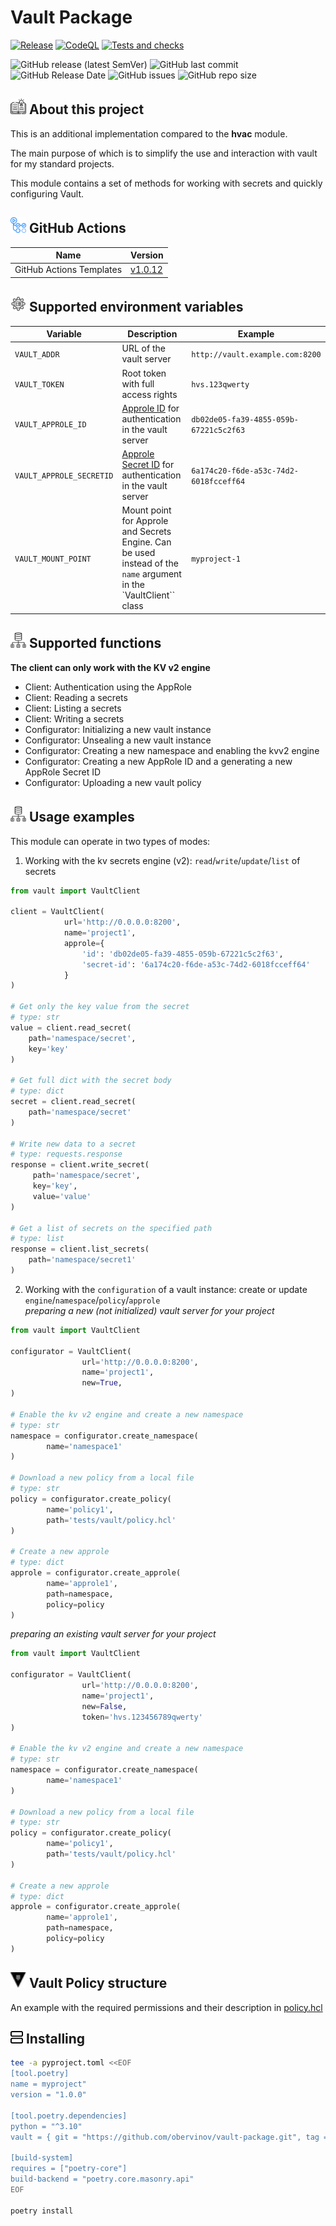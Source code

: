 # Vault Package
[![Release](https://github.com/obervinov/vault-package/actions/workflows/release.yaml/badge.svg)](https://github.com/obervinov/vault-package/actions/workflows/release.yaml)
[![CodeQL](https://github.com/obervinov/vault-package/actions/workflows/github-code-scanning/codeql/badge.svg)](https://github.com/obervinov/vault-package/actions/workflows/github-code-scanning/codeql)
[![Tests and checks](https://github.com/obervinov/vault-package/actions/workflows/tests.yaml/badge.svg?branch=main&event=pull_request)](https://github.com/obervinov/vault-package/actions/workflows/tests.yaml)

![GitHub release (latest SemVer)](https://img.shields.io/github/v/release/obervinov/vault-package?style=for-the-badge)
![GitHub last commit](https://img.shields.io/github/last-commit/obervinov/vault-package?style=for-the-badge)
![GitHub Release Date](https://img.shields.io/github/release-date/obervinov/vault-package?style=for-the-badge)
![GitHub issues](https://img.shields.io/github/issues/obervinov/vault-package?style=for-the-badge)
![GitHub repo size](https://img.shields.io/github/repo-size/obervinov/vault-package?style=for-the-badge)

## <img src="https://github.com/obervinov/_templates/blob/main/icons/book.png" width="25" title="about"> About this project
This is an additional implementation compared to the **hvac** module.

The main purpose of which is to simplify the use and interaction with vault for my standard projects.

This module contains a set of methods for working with secrets and quickly configuring Vault.

## <img src="https://github.com/obervinov/_templates/blob/main/icons/github-actions.png" width="25" title="github-actions"> GitHub Actions
| Name  | Version |
| ------------------------ | ----------- |
| GitHub Actions Templates | [v1.0.12](https://github.com/obervinov/_templates/tree/v1.0.12) |

## <img src="https://github.com/obervinov/_templates/blob/main/icons/config.png" width="25" title="envs"> Supported environment variables
| Variable  | Description | Example |
| ------------- | ------------- | ------------- |
| `VAULT_ADDR`  | URL of the vault server | `http://vault.example.com:8200` |
| `VAULT_TOKEN` | Root token with full access rights | `hvs.123qwerty` |
| `VAULT_APPROLE_ID`  | [Approle ID](https://developer.hashicorp.com/vault/docs/auth/approle) for authentication in the vault server | `db02de05-fa39-4855-059b-67221c5c2f63` |
| `VAULT_APPROLE_SECRETID`  | [Approle Secret ID](https://developer.hashicorp.com/vault/docs/auth/approle) for authentication in the vault server |  `6a174c20-f6de-a53c-74d2-6018fcceff64` |
| `VAULT_MOUNT_POINT`  |  Mount point for Approle and Secrets Engine. Can be used instead of the `name` argument in the `VaultClient`` class |  `myproject-1` |

## <img src="https://github.com/obervinov/_templates/blob/main/icons/requirements.png" width="25" title="functions"> Supported functions
__The client can only work with the KV v2 engine__
- Client: Authentication using the AppRole
- Client: Reading a secrets
- Client: Listing a secrets
- Client: Writing a secrets
- Configurator: Initializing a new vault instance
- Configurator: Unsealing a new vault instance
- Configurator: Creating a new namespace and enabling the kvv2 engine
- Configurator: Creating a new AppRole ID and a generating a new AppRole Secret ID
- Configurator: Uploading a new vault policy

## <img src="https://github.com/obervinov/_templates/blob/main/icons/requirements.png" width="25" title="mods"> Usage examples
This module can operate in two types of modes:
1. Working with the kv secrets engine (v2): `read`/`write`/`update`/`list` of secrets
```python
from vault import VaultClient

client = VaultClient(
            url='http://0.0.0.0:8200',
            name='project1',
            approle={
                'id': 'db02de05-fa39-4855-059b-67221c5c2f63',
                'secret-id': '6a174c20-f6de-a53c-74d2-6018fcceff64'
            }
)

# Get only the key value from the secret
# type: str
value = client.read_secret(
    path='namespace/secret',
    key='key'
)

# Get full dict with the secret body
# type: dict
secret = client.read_secret(
    path='namespace/secret'
)

# Write new data to a secret
# type: requests.response
response = client.write_secret(
     path='namespace/secret',
     key='key',
     value='value'
)

# Get a list of secrets on the specified path
# type: list
response = client.list_secrets(
    path='namespace/secret1'
)
```
2. Working with the `configuration` of a vault instance: create or update `engine`/`namespace`/`policy`/`approle`</br>
_preparing a new (not initialized) vault server for your project_
```python
from vault import VaultClient

configurator = VaultClient(
                url='http://0.0.0.0:8200',
                name='project1',
                new=True,
)

# Enable the kv v2 engine and create a new namespace
# type: str
namespace = configurator.create_namespace(
        name='namespace1'
)

# Download a new policy from a local file
# type: str
policy = configurator.create_policy(
        name='policy1',
        path='tests/vault/policy.hcl'
)

# Create a new approle
# type: dict
approle = configurator.create_approle(
        name='approle1',
        path=namespace,
        policy=policy
)
```

_preparing an existing vault server for your project_
```python
from vault import VaultClient

configurator = VaultClient(
                url='http://0.0.0.0:8200',
                name='project1',
                new=False,
                token='hvs.123456789qwerty'
)

# Enable the kv v2 engine and create a new namespace
# type: str
namespace = configurator.create_namespace(
        name='namespace1'
)

# Download a new policy from a local file
# type: str
policy = configurator.create_policy(
        name='policy1',
        path='tests/vault/policy.hcl'
)

# Create a new approle
# type: dict
approle = configurator.create_approle(
        name='approle1',
        path=namespace,
        policy=policy
)
```

## <img src="https://github.com/obervinov/_templates/blob/main/icons/vault.png" width="25" title="usage"> Vault Policy structure
An example with the required permissions and their description in [policy.hcl](tests/vault/policy.hcl)

## <img src="https://github.com/obervinov/_templates/blob/main/icons/stack2.png" width="20" title="install"> Installing
```bash
tee -a pyproject.toml <<EOF
[tool.poetry]
name = myproject"
version = "1.0.0"

[tool.poetry.dependencies]
python = "^3.10"
vault = { git = "https://github.com/obervinov/vault-package.git", tag = "v2.0.2" }

[build-system]
requires = ["poetry-core"]
build-backend = "poetry.core.masonry.api"
EOF

poetry install
```
